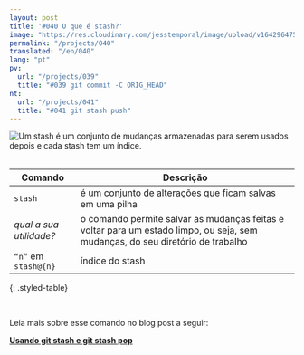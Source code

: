 ```yaml
---
layout: post
title: '#040 O que é stash?'
image: "https://res.cloudinary.com/jesstemporal/image/upload/v1642964758/gitfichas/pt/040/thumbnail_rnpb3c.jpg"
permalink: "/projects/040"
translated: "/en/040"
lang: "pt"
pv:
  url: "/projects/039"
  title: "#039 git commit -C ORIG_HEAD"
nt:
  url: "/projects/041"
  title: "#041 git stash push"
---
```


<img alt="Um stash é um conjunto de mudanças armazenadas para serem usados depois e cada stash tem um índice." src="https://res.cloudinary.com/jesstemporal/image/upload/v1642964758/gitfichas/pt/040/full_uphbon.jpg"><br><br>

| Comando | Descrição |
|---------|-----------|
| `stash` | é um conjunto de alterações que ficam salvas em uma pilha |
| _qual a sua utilidade?_ | o comando permite salvar as mudanças feitas e voltar para um estado limpo, ou seja, sem mudanças, do seu diretório de trabalho |
| `“n”` em `stash@{n}` | índice do stash  |
{: .styled-table}

<br>

Leia mais sobre esse comando no blog post a seguir:

<a href="https://jtemporal.com/usando-git-stash-e-git-stash-pop/">
  <strong>Usando git stash e git stash pop</strong>
</a>
